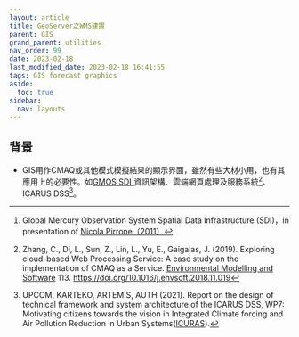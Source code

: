 ```yaml
---
layout: article
title: GeoServer之WMS建置
parent: GIS
grand_parent: utilities
nav_order: 99
date: 2023-02-18
last_modified_date: 2023-02-18 16:41:55
tags: GIS forecast graphics
aside:
  toc: true
sidebar:
  nav: layouts
---
```


## 背景

- GIS用作CMAQ或其他模式模擬結果的顯示界面，雖然有些大材小用，也有其應用上的必要性。如[GMOS SDI][1][^1]資訊架構、雲端網頁處理及服務系統[^2]、ICARUS DSS[^3]。

[^1]: Global Mercury Observation System Spatial Data Infrastructure (SDI)，in presentation of [Nicola Pirrone（2011）][1]
[^2]: Zhang, C., Di, L., Sun, Z., Lin, L., Yu, E., Gaigalas, J. (2019). Exploring cloud-based Web Processing Service: A case study on the implementation of CMAQ as a Service. [Environmental Modelling and Software][2] 113. https://doi.org/10.1016/j.envsoft.2018.11.019
[^3]: UPCOM, KARTEKO, ARTEMIS, AUTH (2021). Report on the design of technical framework and system architecture of the ICARUS DSS, WP7: Motivating citizens towards the vision in Integrated Climate forcing and Air Pollution Reduction in Urban Systems([ICURAS][3]).



[1]: https://www.earthobservations.org/documents/meetings/201111_geo8_eu/GMOS.Nicola%20Pirrone.pdf "Nicola Pirrone（2011）Global Mercury Observation SystemGlobal Mercury Observation System -- GMOS ––， Funded by: European Commission – DG Research， (2010 – 2015）"
[2]: https://www.researchgate.net/publication/329635993_Exploring_cloud-based_Web_Processing_Service_A_case_study_on_the_implementation_of_CMAQ_as_a_Service "(Zhang et al., 2019)"
[3]: https://icarus2020.eu/wp-content/uploads/2017/08/D.7.2_ICARUS_Design_of_%2520technical_framework_and_system_architecture_of_the_ICARUS_DSS_FINAL.pdf "Integrated Climate forcing and Air Pollution Reduction in Urban Systems"